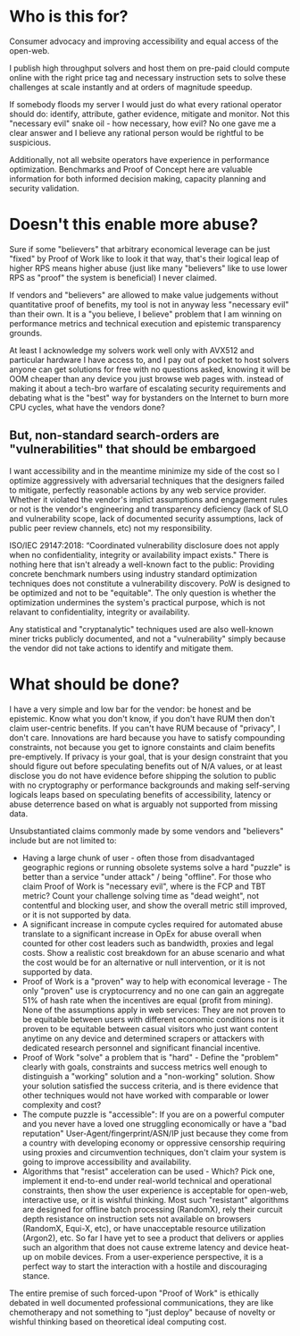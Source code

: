 # Who is this for?

Consumer advocacy and improving accessibility and equal access of the open-web.

I publish high throughput solvers and host them on pre-paid clould compute online with the right price tag and necessary instruction sets to solve these challenges at scale instantly and at orders of magnitude speedup. 

If somebody floods my server I would just do what every rational operator should do: identify, attribute, gather evidence, mitigate and monitor. Not this "necessary evil" snake oil - how necessary, how evil? No one gave me a clear answer and I believe any rational person would be rightful to be suspicious.

Additionally, not all website operators have experience in performance optimization. Benchmarks and Proof of Concept here are valuable information for both informed decision making, capacity planning and security validation.

# Doesn't this enable more abuse?

Sure if some "believers" that arbitrary economical leverage can be just "fixed" by Proof of Work like to look it that way, that's their logical leap of higher RPS means higher abuse (just like many "believers" like to use lower RPS as "proof" the system is beneficial) I never claimed. 

If vendors and "believers" are allowed to make value judgements without quantitative proof of benefits, my tool is not in anyway less "necessary evil" than their own. It is a "you believe, I believe" problem that I am winning on performance metrics and technical execution and epistemic transparency grounds. 

At least I acknowledge my solvers work well only with AVX512 and particular hardware I have access to, and I pay out of pocket to host solvers anyone can get solutions for free with no questions asked, knowing it will be OOM cheaper than any device you just browse web pages with. instead of making it about a tech-bro warfare of escalating security requirements and debating what is the "best" way for bystanders on the Internet to burn more CPU cycles, what have the vendors done?

## But, non-standard search-orders are "vulnerabilities" that should be embargoed

I want accessibility and in the meantime minimize my side of the cost so I optimize aggressively with adversarial techniques that the designers failed to mitigate, perfectly reasonable actions by any web service provider. Whether it violated the vendor's implict assumptions and engagement rules or not is the vendor's engineering and transparency deficiency (lack of SLO and vulnerability scope, lack of documented security assumptions, lack of public peer review channels, etc) not my responsibility.

ISO/IEC 29147:2018: “Coordinated vulnerability disclosure does not apply when no confidentiality, integrity or availability impact exists." There is nothing here that isn't already a well-known fact to the public: Providing concrete benchmark numbers using industry standard optimization techniques does not constitute a vulnerability discovery. PoW is designed to be optimized and not to be "equitable". The only question is whether the optimization undermines the system's practical purpose, which is not relavant to confidentiality, integrity or availability.
 
Any statistical and "cryptanalytic" techniques used are also well-known miner tricks publicly documented, and not a "vulnerability" simply because the vendor did not take actions to identify and mitigate them.

# What should be done?

I have a very simple and low bar for the vendor: be honest and be epistemic. Know what you don't know, if you don't have RUM then don't claim user-centric benefits. If you can't have RUM because of "privacy", I don't care. Innovations are hard because you have to satisfy compounding constraints, not because you get to ignore constaints and claim benefits pre-emptively. If privacy is your goal, that is your design constraint that you should figure out before speculating benefits out of N/A values, or at least disclose you do not have evidence before shipping the solution to public with no cryptography or performance backgrounds and making self-serving logicals leaps based on speculating benefits of accessibility, latency or abuse deterrence based on what is arguably not supported from missing data. 

Unsubstantiated claims commonly made by some vendors and "believers" include but are not limited to: 

- Having a large chunk of user - often those from disadvantaged geographic regions or running obsolete systems solve a hard "puzzle" is better than a service "under attack" / being "offline". For those who claim Proof of Work is "necessary evil", where is the FCP and TBT metric? Count your challenge solving time as "dead weight", not contentful and blocking user, and show the overall metric still improved, or it is not supported by data.
- A significant increase in compute cycles required for automated abuse translate to a significant increase in OpEx for abuse overall when counted for other cost leaders such as bandwidth, proxies and legal costs. Show a realistic cost breakdown for an abuse scenario and what the cost would be for an alternative or null intervention, or it is not supported by data.
- Proof of Work is a "proven" way to help with economical leverage - The only "proven" use is cryptocurrency and no one can gain an aggregate 51% of hash rate when the incentives are equal (profit from mining). None of the assumptions apply in web services: They are not proven to be equitable between users with different economic conditions nor is it proven to be equitable between casual visitors who just want content anytime on any device and determined scrapers or attackers with dedicated research personnel and significant financial incentive.
- Proof of Work "solve" a problem that is "hard" - Define the "problem" clearly with goals, constraints and success metrics well enough to distinguish a "working" solution and a "non-working" solution. Show your solution satisfied the success criteria, and is there evidence that other techniques would not have worked with comparable or lower complexity and cost?
- The compute puzzle is "accessible": If you are on a powerful computer and you never have a loved one struggling economically or have a "bad reputation" User-Agent/fingerprint/ASN/IP just because they come from a country with developing economy or oppressive censorship requiring using proxies and circumvention techniques, don't claim your system is going to improve accessibility and availability.
- Algorithms that "resist" acceleration can be used - Which? Pick one, implement it end-to-end under real-world technical and operational constraints, then show the user experience is acceptable for open-web, interactive use, or it is wishful thinking. Most such "resistant" algorithms are designed for offline batch processing (RandomX), rely their curcuit depth resistance on instruction sets not available on browsers (RandomX, Equi-X, etc), or have unacceptable resource utilization (Argon2), etc. So far I have yet to see a product that delivers or applies such an algorithm that does not cause extreme latency and device heat-up on mobile devices. From a user-experience perspective, it is a perfect way to start the interaction with a hostile and discouraging stance.

The entire premise of such forced-upon "Proof of Work" is ethically debated in well documented professional communications, they are like chemotherapy and not something to "just deploy" because of novelty or wishful thinking based on theoretical ideal computing cost.

